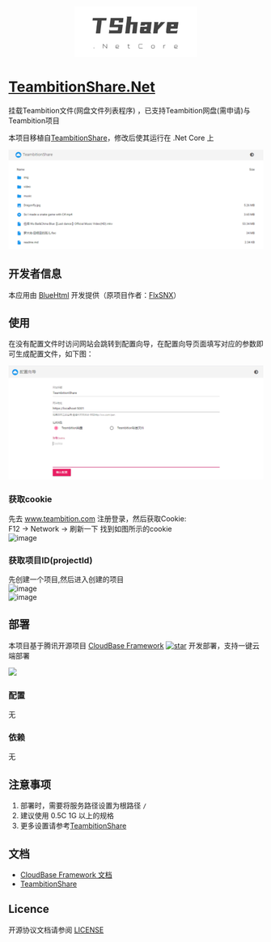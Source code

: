 <p align="center">
  <img height="100px" src="./logo.png" center />
</p>

# [TeambitionShare.Net](https://github.com/BlueHtml/TeambitionShare.Net)

挂载Teambition文件(网盘文件列表程序) ，已支持Teambition网盘(需申请)与Teambition项目

本项目移植自[TeambitionShare](https://github.com/FlxSNX/TeambitionShare)，修改后使其运行在 .Net Core 上

![home](home.png)

## 开发者信息

本应用由 [BlueHtml](https://github.com/BlueHtml) 开发提供（原项目作者：[FlxSNX](https://github.com/FlxSNX)）

## 使用

在没有配置文件时访问网站会跳转到配置向导，在配置向导页面填写对应的参数即可生成配置文件，如下图：

![init](init.png)

### 获取cookie

先去 www.teambition.com 注册登录，然后获取Cookie:  
F12 -> Network -> 刷新一下 找到如图所示的cookie  
![image](https://ae01.alicdn.com/kf/U6ac816255ae44212a0b10f8d56b8cc01k.jpg)  

### 获取项目ID(projectId) 

先创建一个项目,然后进入创建的项目  
![image](https://ae01.alicdn.com/kf/U78fa30b3f30b47de96af1449808e153cV.jpg)  
![image](https://ae01.alicdn.com/kf/Ube8a1476632a48c59f760d19fec97f79F.jpg)  

## 部署

本项目基于腾讯开源项目 [CloudBase Framework](https://github.com/Tencent/cloudbase-framework) [![star](https://img.shields.io/github/stars/Tencent/cloudbase-framework?style=social)](https://github.com/Tencent/cloudbase-framework) 开发部署，支持一键云端部署

[![](https://main.qcloudimg.com/raw/67f5a389f1ac6f3b4d04c7256438e44f.svg)](https://console.cloud.tencent.com/tcb/env/index?action=CreateAndDeployCloudBaseProject&appUrl=https%3A%2F%2Fgithub.com%2FBlueHtml%2FTeambitionShare.Net&branch=main)

### 配置

无

### 依赖

无

## 注意事项

1. 部署时，需要将服务路径设置为根路径 `/`
2. 建议使用 0.5C 1G 以上的规格
3. 更多设置请参考[TeambitionShare](https://github.com/FlxSNX/TeambitionShare)

## 文档

- [CloudBase Framework 文档](https://docs.cloudbase.net/framework/)
- [TeambitionShare](https://github.com/FlxSNX/TeambitionShare/blob/master/readme.md)

## Licence

开源协议文档请参阅 [LICENSE](https://github.com/BlueHtml/TeambitionShare.Net/blob/master/LICENSE)
